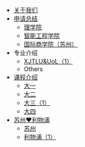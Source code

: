 - [关于我们](README.md)
- [申请总结](grad-application/readme.md)
  - [理学院](grad-application/school-of-science/readme.md)
  - [智能工程学院](grad-application/school-of-advanced-technology/readme.md)
  - [国际商学院（苏州）](grad-application/international-business-school-suzhou/readme.md)
- 专业介绍
  - [XJTLU&UoL（1）](intro-program/readme.md)
  - Others
- [课程介绍](optional-module/readme.md)
  - [大一](optional-module/year1/readme.md)
  - [大二](optional-module/year2/readme.md)
  - [大三（1）](optional-module/year3/readme.md)
  - [大四](optional-module/year4/readme.md)
- [苏州:heart:利物浦](suzhou-liverpool/readme.md)
    - [苏州](suzhou-liverpool/suzhou/readme.md)
    - [利物浦（1）](suzhou-liverpool/liverpool/readme.md)
